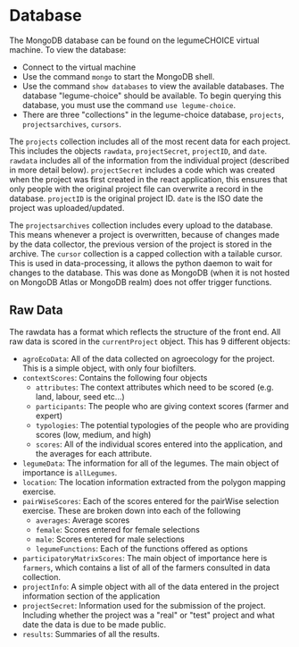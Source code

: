 # Database

The MongoDB database can be found on the legumeCHOICE virtual machine. To view the database:

-   Connect to the virtual machine
-   Use the command `mongo` to start the MongoDB shell.
-   Use the command `show databases` to view the available databases. The database "legume-choice" should be available. To begin querying this database, you must use the command `use legume-choice`.
-   There are three "collections" in the legume-choice database, `projects`, `projectsarchives`, `cursors`.

The `projects` collection includes all of the most recent data for each project. This includes the objects `rawdata`, `projectSecret`, `projectID`, and `date`. `rawdata` includes all of the information from the individual project (described in more detail below). `projectSecret` includes a code which was created when the project was first created in the react application, this ensures that only people with the original project file can overwrite a record in the database. `projectID` is the original project ID. `date` is the ISO date the project was uploaded/updated.

The `projectsarchives` collection includes every upload to the database. This means whenever a project is overwritten, because of changes made by the data collector, the previous version of the project is stored in the archive. The `cursor` collection is a capped collection with a tailable cursor. This is used in data-processing, it allows the python daemon to wait for changes to the database. This was done as MongoDB (when it is not hosted on MongoDB Atlas or MongoDB realm) does not offer trigger functions.

## Raw Data

The rawdata has a format which reflects the structure of the front end. All raw data is scored in the `currentProject` object. This has 9 different objects:

-   `agroEcoData`: All of the data collected on agroecology for the project. This is a simple object, with only four biofilters.
-   `contextScores`: Contains the following four objects
    -   `attributes`: The context attributes which need to be scored (e.g. land, labour, seed etc...)
    -   `participants`: The people who are giving context scores (farmer and expert)
    -   `typologies`: The potential typologies of the people who are providing scores (low, medium, and high)
    -   `scores`: All of the individual scores entered into the application, and the averages for each attribute.
-   `legumeData`: The information for all of the legumes. The main object of importance is `allLegumes`.
-   `location`: The location information extracted from the polygon mapping exercise.
-   `pairWiseScores`: Each of the scores entered for the pairWise selection exercise. These are broken down into each of the following
    -   `averages`: Average scores
    -   `female`: Scores entered for female selections
    -   `male`: Scores entered for male selections
    -   `legumeFunctions`: Each of the functions offered as options
-   `participatoryMatrixScores`: The main object of importance here is `farmers`, which contains a list of all of the farmers consulted in data collection.
-   `projectInfo`: A simple object with all of the data entered in the project information section of the application
-   `projectSecret`: Information used for the submission of the project. Including whether the project was a "real" or "test" project and what date the data is due to be made public.
-   `results`: Summaries of all the results.
